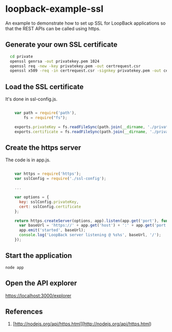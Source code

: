 # loopback-example-ssl

An example to demonstrate how to set up SSL for LoopBack applications so that
the REST APIs can be called using https.

## Generate your own SSL certificate

```sh
  cd private
  openssl genrsa -out privatekey.pem 1024
  openssl req -new -key privatekey.pem -out certrequest.csr
  openssl x509 -req -in certrequest.csr -signkey privatekey.pem -out certificate.pem
```

## Load the SSL certificate

It's done in ssl-config.js.

```js

    var path = require('path'),
        fs = require("fs");

    exports.privateKey = fs.readFileSync(path.join(__dirname, './private/privatekey.pem')).toString();
    exports.certificate = fs.readFileSync(path.join(__dirname, './private/certificate.pem')).toString();
```

## Create the https server

The code is in app.js.

```js

    var https = require('https');
    var sslConfig = require('./ssl-config');

    ...

    var options = {
      key: sslConfig.privateKey,
      cert: sslConfig.certificate
    };

    return https.createServer(options, app).listen(app.get('port'), function() {
      var baseUrl = 'https://' + app.get('host') + ':' + app.get('port');
      app.emit('started', baseUrl);
      console.log('LoopBack server listening @ %s%s', baseUrl, '/');
    });
```

## Start the application

    node app

## Open the API explorer

[https://localhost:3000/explorer](https://localhost:3000/explorer)

## References

1. [http://nodejs.org/api/https.html][http://nodejs.org/api/https.html)

